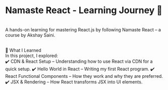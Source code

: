 <h1>Namaste React - Learning Journey 🚀</h1><br>
A hands-on learning for mastering React.js by following Namaste React – a course by Akshay Saini.<br><br>

📌 What I Learned<br>
In this project, I explored:<br>
✔️ CDN & React Setup – Understanding how to use React via CDN for a quick setup.
✔️ Hello World in React – Writing my first React program.
✔️ React Functional Components – How they work and why they are preferred.
✔️ JSX & Rendering – How React transforms JSX into UI elements.
